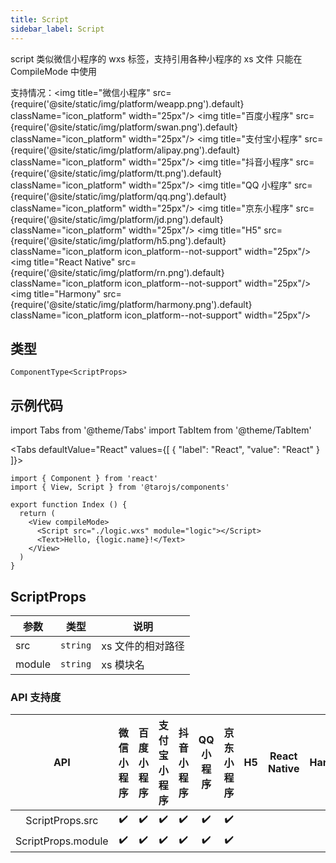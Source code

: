 ```yaml
---
title: Script
sidebar_label: Script
---
```


script 类似微信小程序的 wxs 标签，支持引用各种小程序的 xs 文件
只能在 CompileMode 中使用

支持情况：<img title="微信小程序" src={require('@site/static/img/platform/weapp.png').default} className="icon_platform" width="25px"/> <img title="百度小程序" src={require('@site/static/img/platform/swan.png').default} className="icon_platform" width="25px"/> <img title="支付宝小程序" src={require('@site/static/img/platform/alipay.png').default} className="icon_platform" width="25px"/> <img title="抖音小程序" src={require('@site/static/img/platform/tt.png').default} className="icon_platform" width="25px"/> <img title="QQ 小程序" src={require('@site/static/img/platform/qq.png').default} className="icon_platform" width="25px"/> <img title="京东小程序" src={require('@site/static/img/platform/jd.png').default} className="icon_platform" width="25px"/> <img title="H5" src={require('@site/static/img/platform/h5.png').default} className="icon_platform icon_platform--not-support" width="25px"/> <img title="React Native" src={require('@site/static/img/platform/rn.png').default} className="icon_platform icon_platform--not-support" width="25px"/> <img title="Harmony" src={require('@site/static/img/platform/harmony.png').default} className="icon_platform icon_platform--not-support" width="25px"/>

## 类型

```tsx
ComponentType<ScriptProps>
```

## 示例代码

import Tabs from '@theme/Tabs'
import TabItem from '@theme/TabItem'

<Tabs
  defaultValue="React"
  values={[
  {
    "label": "React",
    "value": "React"
  }
]}>
<TabItem value="React">

```tsx
import { Component } from 'react'
import { View, Script } from '@tarojs/components'

export function Index () {
  return (
    <View compileMode>
      <Script src="./logic.wxs" module="logic"></Script>
      <Text>Hello, {logic.name}!</Text>
    </View>
  )
}
```
</TabItem>
</Tabs>

## ScriptProps

| 参数 | 类型 | 说明 |
| --- | --- | --- |
| src | `string` | xs 文件的相对路径 |
| module | `string` | xs 模块名 |

### API 支持度

| API | 微信小程序 | 百度小程序 | 支付宝小程序 | 抖音小程序 | QQ 小程序 | 京东小程序 | H5 | React Native | Harmony |
| :---: | :---: | :---: | :---: | :---: | :---: | :---: | :---: | :---: | :---: |
| ScriptProps.src | ✔️ | ✔️ | ✔️ | ✔️ | ✔️ | ✔️ |  |  |  |
| ScriptProps.module | ✔️ | ✔️ | ✔️ | ✔️ | ✔️ | ✔️ |  |  |  |
